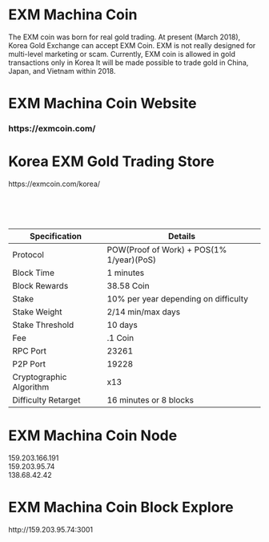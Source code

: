 <h1>EXM Machina Coin</h1>


The EXM coin was born for real gold trading. At present (March 2018), Korea Gold Exchange can accept EXM Coin.
EXM is not really designed for multi-level marketing or scam.
Currently, EXM coin is allowed in gold transactions only in Korea
It will be made possible to trade gold in China, Japan, and Vietnam within 2018.





<h1>EXM Machina Coin Website</h1>

<h3>https://exmcoin.com/</h3>


<h1>Korea EXM Gold Trading Store</h1>
https://exmcoin.com/korea/

<Br><Br><Br>
  



| Specification  | Details |
| ------------- | ------------- |
| Protocol  | POW(Proof of Work) + POS(1% 1/year)(PoS)  |
| Block Time  | 1 minutes |
| Block Rewards  | 38.58 Coin  |
| Stake  | 10% per year depending on difficulty  |
| Stake Weight | 2/14 min/max days |
| Stake Threshold | 10 days |
| Fee | .1 Coin |
| RPC Port  | 23261  |
| P2P Port | 19228 |
| Cryptographic Algorithm  | x13  |
| Difficulty Retarget  | 16 minutes or 8 blocks |


<h1>EXM Machina Coin Node</h1>
159.203.166.191<Br>
159.203.95.74<Br>
138.68.42.42<Br>


<h1>EXM Machina Coin Block Explore</h1>
http://159.203.95.74:3001
